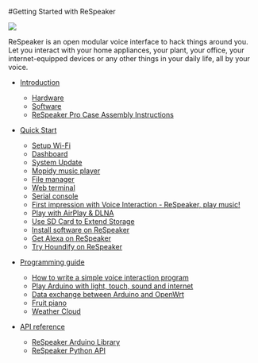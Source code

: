 #Getting Started with ReSpeaker

![](https://github.com/respeaker/get_started_with_respeaker/blob/master/img/respeakerReadme.jpg?raw=true)

ReSpeaker is an open modular voice interface to hack things around you. Let you interact with your home appliances, your plant, your office, your internet-equipped devices or any other things in your daily life, all by your voice.

- [Introduction](Introduction.md)
   - [Hardware](Introduction.md#hardware)
   - [Software](Introduction.md#software)
   - [ReSpeaker Pro Case Assembly Instructions](https://github.com/respeaker/get_started_with_respeaker/blob/master/files/ReSpeaker_Pro_Case_Assembly_Instructions.pdf)
     
- [Quick Start](QuickStart.md)
   - [Setup Wi-Fi](QuickStart.md#setup-wi-fi)
   - [Dashboard](QuickStart.md#dashboard)
   - [System Update](QuickStart.md#system-update)
   - [Mopidy music player](QuickStart.md#mopidy-music-player)
   - [File manager](QuickStart.md#file-manager)
   - [Web terminal](QuickStart.md#web-terminal)   
   - [Serial console](QuickStart.md#serial-console)
   - [First impression with Voice Interaction - ReSpeaker, play music!](QuickStart.md#first-impression-with-voice-interaction---respeaker-play-music)
   - [Play with AirPlay & DLNA](QuickStart.md#play-with-airplaydlna)
   - [Use SD Card to Extend Storage](QuickStart.md#use-sd-card-to-extend-storage)
   - [Install software on ReSpeaker](QuickStart.md#install-software-on-respeaker)
   - [Get Alexa on ReSpeaker](https://github.com/respeaker/Alexa)
   - [Try Houndify on ReSpeaker]()
   
- [Programming guide](ProgrammingGuide.md)
   - [How to write a simple voice interaction program](ProgrammingGuide.md#how-to-write-a-simple-voice-interaction-program)
   - [Play Arduino with light, touch, sound and internet](ProgrammingGuide.md#play-arduino-with-light-touch-sound-and-internet)
   - [Data exchange between Arduino and OpenWrt](ProgrammingGuide.md#data-exchange-between-arduino-and-openwrt)
   - [Fruit piano](ProgrammingGuide.md#fruit-piano)
   - [Weather Cloud](ProgrammingGuide.md#weather-cloud)  
   
-  [API reference]()    
   - [ReSpeaker Arduino Library](ReSpeakerArduinoLibrary.md#respeaker-arduino-library)
   - [ReSpeaker Python API](ReSpeakerPythonAPI.md#respeaker-python-api) 




